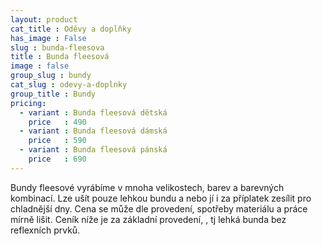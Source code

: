 ```yaml
---
layout: product
cat_title : Oděvy a doplňky
has_image : False
slug : bunda-fleesova
title : Bunda fleesová
image : false
group_slug : bundy
cat_slug : odevy-a-doplnky
group_title : Bundy
pricing:
  - variant : Bunda fleesová dětská
    price   : 490
  - variant : Bunda fleesová dámská
    price   : 590
  - variant : Bunda fleesová pánská
    price   : 690
---
```


Bundy fleesové vyrábíme v mnoha velikostech, barev a barevných kombinací. Lze ušít pouze lehkou bundu a nebo jí i za příplatek zesílit pro chladnější dny. Cena se může dle provedení, spotřeby materiálu a práce mírně lišit. Ceník níže je za základní provedení, , tj lehká bunda bez reflexních prvků.

